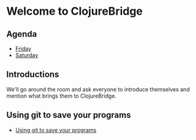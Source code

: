 Welcome to ClojureBridge
========================


## Agenda
* [Friday](friday.md)
* [Saturday](saturday.md)

## Introductions

We'll go around the room and ask everyone to introduce themselves and mention
what brings them to ClojureBridge.

## Using git to save your programs

* [Using git to save your programs](git_intro.md)

